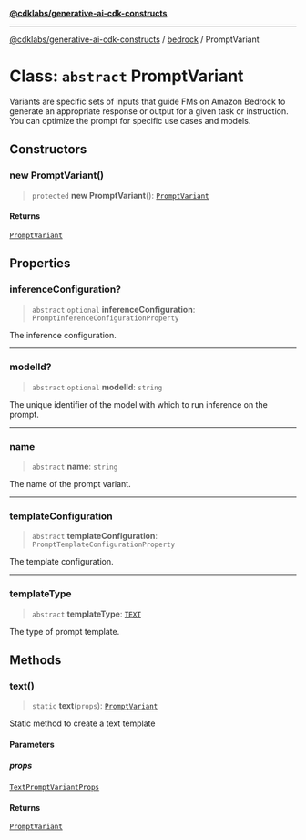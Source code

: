 [**@cdklabs/generative-ai-cdk-constructs**](../../../README.md)

***

[@cdklabs/generative-ai-cdk-constructs](../../../README.md) / [bedrock](../README.md) / PromptVariant

# Class: `abstract` PromptVariant

Variants are specific sets of inputs that guide FMs on Amazon Bedrock to
generate an appropriate response or output for a given task or instruction.
You can optimize the prompt for specific use cases and models.

## Constructors

### new PromptVariant()

> `protected` **new PromptVariant**(): [`PromptVariant`](PromptVariant.md)

#### Returns

[`PromptVariant`](PromptVariant.md)

## Properties

### inferenceConfiguration?

> `abstract` `optional` **inferenceConfiguration**: `PromptInferenceConfigurationProperty`

The inference configuration.

***

### modelId?

> `abstract` `optional` **modelId**: `string`

The unique identifier of the model with which to run inference on the prompt.

***

### name

> `abstract` **name**: `string`

The name of the prompt variant.

***

### templateConfiguration

> `abstract` **templateConfiguration**: `PromptTemplateConfigurationProperty`

The template configuration.

***

### templateType

> `abstract` **templateType**: [`TEXT`](../enumerations/PromptTemplateType.md#text)

The type of prompt template.

## Methods

### text()

> `static` **text**(`props`): [`PromptVariant`](PromptVariant.md)

Static method to create a text template

#### Parameters

##### props

[`TextPromptVariantProps`](../interfaces/TextPromptVariantProps.md)

#### Returns

[`PromptVariant`](PromptVariant.md)
